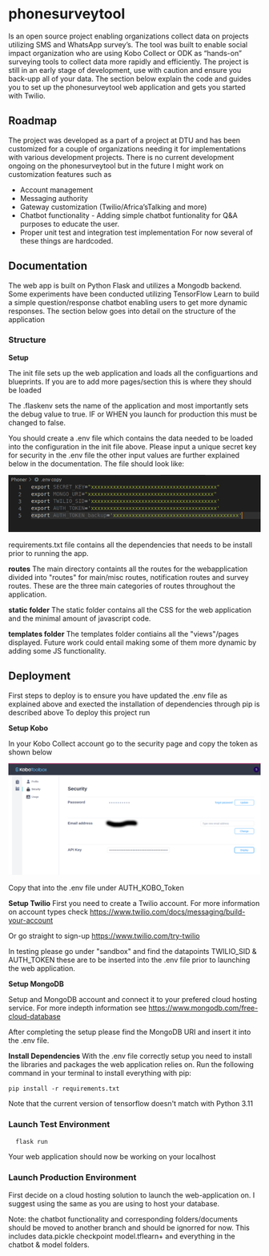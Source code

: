 # phonesurveytool

Is an open source project enabling organizations collect data on projects utilizing SMS and WhatsApp survey’s. The tool was built to enable social impact organization who are using Kobo Collect or ODK as “hands-on” surveying tools to collect data more rapidly and efficiently. The project is still in an early stage of development, use with caution and ensure you back-upp all of your data. The section below explain the code and guides you to set up the phonesurveytool web application and gets you started with Twilio.

## Roadmap

The project was developed as a part of a project at DTU and has been customized for a couple of organizations needing it for implementations with various development projects. There is no current development ongoing on the phonesurveytool but in the future I might work on customization features such as

- Account management
- Messaging authority
- Gateway customization (Twilio/Africa’sTalking and more)
- Chatbot functionality - Adding simple chatbot funtionality for Q&A purposes to educate the user.
- Proper unit test and integration test implementation
  For now several of these things are hardcoded.

## Documentation

The web app is built on Python Flask and utilizes a Mongodb backend. Some experiments have been conducted utilizing TensorFlow Learn to build a simple question/response chatbot enabling users to get more dynamic responses. The section below goes into detail on the structure of the application

### Structure

**Setup**

The init file sets up the web application and loads all the configuartions and blueprints. If you are to add more pages/section this is where they should be loaded

The .flaskenv sets the name of the application and most importantly sets the debug value to true. IF or WHEN you launch for production this must be changed to false.

You should create a .env file which contains the data needed to be loaded into the configuration in the init file above. Please input a unique secret key for security in the .env file the other input values are further explained below in the documentation. The file should look like:

![alt text](https://github.com/johanjuulj/phonesurveytool/blob/main/Screenshot%20from%202023-05-30%2009-52-42.png)

requirements.txt file contains all the dependencies that needs to be install prior to running the app.

**routes**
The main directory containts all the routes for the webapplication divided into "routes" for main/misc routes, notification routes and survey routes. These are the three main categories of routes throughout the application.

**static folder**
The static folder contains all the CSS for the web application and the minimal amount of javascript code.

**templates folder**
The templates folder contiains all the "views"/pages displayed. Future work could entail making some of them more dynamic by adding some JS functionality.

## Deployment

First steps to deploy is to ensure you have updated the .env file as explained above and exected the installation of dependencies through pip is described above
To deploy this project run

**Setup Kobo**

In your Kobo Collect account go to the security page and copy the token as shown below

![alt text](https://github.com/johanjuulj/phonesurveytool/blob/main/Kobo_Setup.png)

Copy that into the .env file under AUTH_KOBO_Token

**Setup Twilio**
First you need to create a Twilio account. For more information on account types check https://www.twilio.com/docs/messaging/build-your-account

Or go straight to sign-up https://www.twilio.com/try-twilio

In testing please go under "sandbox" and find the datapoints TWILIO_SID & AUTH_TOKEN these are to be inserted into the .env file prior to launching the web application.

**Setup MongoDB**

Setup and MongoDB account and connect it to your prefered cloud hosting service. For more indepth information see https://www.mongodb.com/free-cloud-database

After completing the setup please find the MongoDB URI and insert it into the .env file.

**Install Dependencies**
With the .env file correctly setup you need to install the libraries and packages the web application relies on.
Run the following command in your terminal to install everything with pip:

```
pip install -r requirements.txt
```

Note that the current version of tensorflow doesn't match with Python 3.11

### Launch Test Environment

```
  flask run
```

Your web application should now be working on your localhost

### Launch Production Environment

First decide on a cloud hosting solution to launch the web-application on. I suggest using the same as you are using to host your database.

Note: the chatbot functionality and corresponding folders/documents should be moved to another branch and should be ignorred for now. This includes data.pickle checkpoint model.tflearn+ and everything in the chatbot & model folders.
